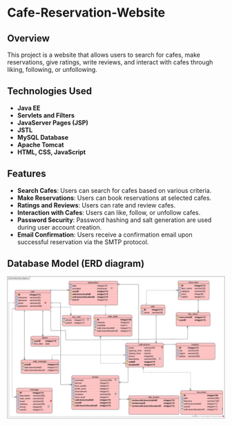 # Cafe-Reservation-Website

## Overview

This project is a website that allows users to search for cafes, make reservations, give ratings, write reviews, and interact with cafes through liking, following, or unfollowing.

## Technologies Used

- **Java EE**
- **Servlets and Filters**
- **JavaServer Pages (JSP)**
- **JSTL**
- **MySQL Database**
- **Apache Tomcat**
- **HTML, CSS, JavaScript**

## Features

- **Search Cafes**: Users can search for cafes based on various criteria.
- **Make Reservations**: Users can book reservations at selected cafes.
- **Ratings and Reviews**: Users can rate and review cafes.
- **Interaction with Cafes**: Users can like, follow, or unfollow cafes.
- **Password Security**: Password hashing and salt generation are used during user account creation.
- **Email Confirmation**: Users receive a confirmation email upon successful reservation via the SMTP protocol.

## Database Model (ERD diagram)

![alt text](https://github.com/nazaninSgh/Cafe-Reservation-Website/blob/main/database_model.jpg)
